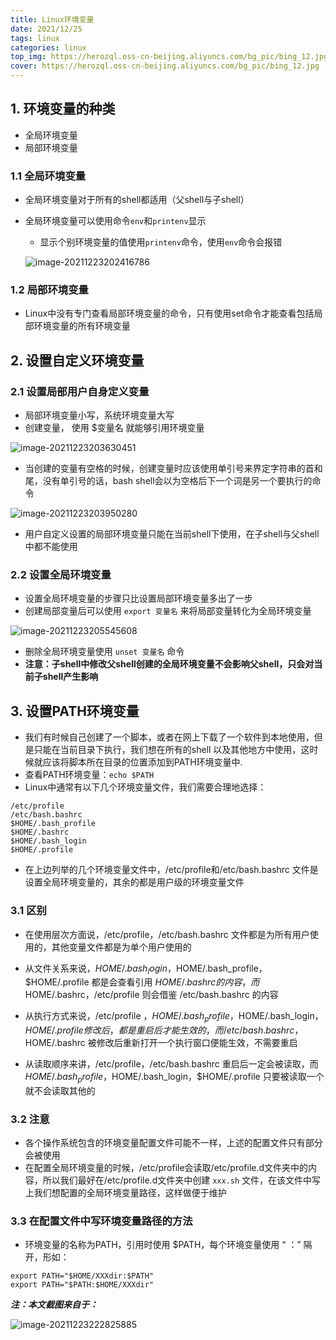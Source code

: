 ```yaml
---
title: Linux环境变量
date: 2021/12/25
tags: linux
categories: linux
top_img: https://herozql.oss-cn-beijing.aliyuncs.com/bg_pic/bing_12.jpg
cover: https://herozql.oss-cn-beijing.aliyuncs.com/bg_pic/bing_12.jpg
---
```




## 1. 环境变量的种类

- 全局环境变量
- 局部环境变量

### 1.1 全局环境变量

- 全局环境变量对于所有的shell都适用（父shell与子shell）

- 全局环境变量可以使用命令`env`和`printenv`显示

  - 显示个别环境变量的值使用`printenv`命令，使用`env`命令会报错

  ![image-20211223202416786](https://herozql.oss-cn-beijing.aliyuncs.com/main/image-20211223202416786.png)

### 1.2 局部环境变量

- Linux中没有专门查看局部环境变量的命令，只有使用set命令才能查看包括局部环境变量的所有环境变量

## 2. 设置自定义环境变量

### 2.1 设置局部用户自身定义变量

- 局部环境变量小写，系统环境变量大写
- 创建变量， 使用 $变量名 就能够引用环境变量

![image-20211223203630451](https://herozql.oss-cn-beijing.aliyuncs.com/main/image-20211223203630451.png)

- 当创建的变量有空格的时候，创建变量时应该使用单引号来界定字符串的首和尾，没有单引号的话，bash shell会以为空格后下一个词是另一个要执行的命令

![image-20211223203950280](https://herozql.oss-cn-beijing.aliyuncs.com/main/image-20211223203950280.png)

- 用户自定义设置的局部环境变量只能在当前shell下使用，在子shell与父shell中都不能使用

### 2.2 设置全局环境变量

- 设置全局环境变量的步骤只比设置局部环境变量多出了一步
- 创建局部变量后可以使用 `export 变量名` 来将局部变量转化为全局环境变量

![image-20211223205545608](https://herozql.oss-cn-beijing.aliyuncs.com/main/image-20211223205545608.png)

- 删除全局环境变量使用 `unset 变量名` 命令
- **注意：子shell中修改父shell创建的全局环境变量不会影响父shell，只会对当前子shell产生影响**

## 3. 设置PATH环境变量

- 我们有时候自己创建了一个脚本，或者在网上下载了一个软件到本地使用，但是只能在当前目录下执行，我们想在所有的shell 以及其他地方中使用，这时候就应该将脚本所在目录的位置添加到PATH环境变量中.
- 查看PATH环境变量：`echo $PATH`
- Linux中通常有以下几个环境变量文件，我们需要合理地选择：

```
/etc/profile 
/etc/bash.bashrc
$HOME/.bash_profile 
$HOME/.bashrc 
$HOME/.bash_login 
$HOME/.profile 
```

- 在上边列举的几个环境变量文件中，/etc/profile和/etc/bash.bashrc 文件是设置全局环境变量的，其余的都是用户级的环境变量文件

### 3.1 区别

- 在使用层次方面说，/etc/profile，/etc/bash.bashrc 文件都是为所有用户使用的，其他变量文件都是为单个用户使用的
- 从文件关系来说，$HOME/.bash_login，$HOME/.bash_profile，$HOME/.profile 都是会查看引用 $HOME/.bashrc 的内容，而$HOME/.bashrc，/etc/profile 则会借鉴 /etc/bash.bashrc 的内容

- 从执行方式来说，/etc/profile ，$HOME/.bash_profile，$HOME/.bash_login，$HOME/.profile 修改后，都是重启后才能生效的，而/etc/bash.bashrc，$HOME/.bashrc 被修改后重新打开一个执行窗口便能生效，不需要重启
- 从读取顺序来讲，/etc/profile，/etc/bash.bashrc 重启后一定会被读取，而$HOME/.bash_profile，$HOME/.bash_login，$HOME/.profile 只要被读取一个就不会读取其他的

### 3.2 注意

- 各个操作系统包含的环境变量配置文件可能不一样，上述的配置文件只有部分会被使用
- 在配置全局环境变量的时候，/etc/profile会读取/etc/profile.d文件夹中的内容，所以我们最好在/etc/profile.d文件夹中创建 `xxx.sh` 文件，在该文件中写上我们想配置的全局环境变量路径，这样做便于维护

### 3.3 在配置文件中写环境变量路径的方法

- 环境变量的名称为PATH，引用时使用 $PATH，每个环境变量使用  “ ：” 隔开，形如：

```
export PATH="$HOME/XXXdir:$PATH"
export PATH="$PATH:$HOME/XXXdir"
```



***注：本文截图来自于：***

![image-20211223222825885](https://herozql.oss-cn-beijing.aliyuncs.com/main/image-20211223222825885.png)

